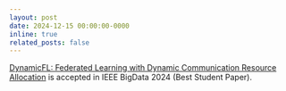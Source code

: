 ```yaml
---
layout: post
date: 2024-12-15 00:00:00-0000
inline: true
related_posts: false
---
```


[DynamicFL: Federated Learning with Dynamic Communication Resource Allocation](https://arxiv.org/abs/2409.04986) is accepted in IEEE BigData 2024 (Best Student Paper).